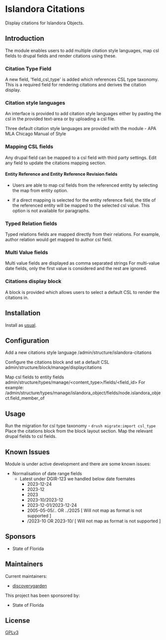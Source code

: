 # Islandora Citations

Display citations for Islandora Objects.

## Introduction

The module enables users to add multiple citation style languages,
map csl fields to drupal fields and render citations using these.

### Citation Type Field
A new field, 'field_csl_type' is added which references CSL type taxonomy.
This is a required field for rendering citations
and derives the citation display.

### Citation style languages
An interface is provided to add citation style languages either by pasting
the csl in the provided text-area or by uploading a csl file.

Three default citation style languages are provided with the module -
APA
MLA
Chicago Manual of Style

### Mapping CSL fields
Any drupal field can be mapped to a csl field with third party settings.
Edit any field to update the citations mapping section.

#### Entity Reference and Entity Reference Revision fields
- Users are able to map csl fields from the referenced entity
by selecting the map from entity option.

- If a direct mapping is selected for the entity reference field,
the title of the referenced entity will be mapped to the selected csl value.
This option is not available for paragraphs.

### Typed Relation fields
Typed relations fields are mapped directly from their relations.
For example, author relation would get mapped to author csl field.

### Multi Value fields
Multi value fields are displayed as comma separated strings
For multi-value date fields, only the first value is considered
and the rest are ignored.

### Citations display block
A block is provided which allows users to select a
default CSL to render the citations in.

## Installation

Install as
[usual](https://www.drupal.org/docs/extending-drupal/installing-modules).

## Configuration

Add a new citations style language
/admin/structure/islandora-citations

Configure the citations block and set a default CSL
admin/structure/block/manage/displaycitations

Map csl fields to entity fields
admin/structure/types/manage/<content_type>/fields/<field_id>
For example: /admin/structure/types/manage/islandora_object/fields/node.islandora_object.field_member_of

## Usage

Run the migration for csl type taxonomy - `drush migrate:import csl_type `
Place the citations block from the block layout section.
Map the relevant drupal fields to csl fields.

## Known Issues

Module is under active development and there are some known issues:
 - Normalisation of date range fields
   - Latest under DGIR-123 we handled below date foemates
     - 2023-12-24
     - 2023-12
     - 2023
     - 2023-10/2023-12
     - 2023-12-01/2023-12-24
     - 2005-05-05/.. OR ../2025 [ Will not map as format is not supported ]
     - /2023-10 OR 2023-10/ [ Will not map as format is not supported ]

## Sponsors
* State of Florida

## Maintainers
Current maintainers:

* [discoverygarden](http://www.discoverygarden.ca)

This project has been sponsored by:

* State of Florida

## License
[GPLv3](http://www.gnu.org/licenses/gpl-3.0.txt)
